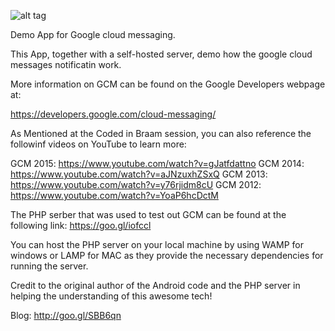 ![alt tag](https://www.drupal.org/files/project-images/gcm-logo.png)

Demo App for Google cloud messaging. 

This App, together with a self-hosted server, demo how the google cloud messages notificatin work. 

More information on GCM can be found on the Google Developers webpage at:

https://developers.google.com/cloud-messaging/

As Mentioned at the Coded in Braam session, you can also reference the followinf videos on YouTube to learn more:

GCM 2015: https://www.youtube.com/watch?v=gJatfdattno
GCM 2014: https://www.youtube.com/watch?v=aJNzuxhZSxQ
GCM 2013: https://www.youtube.com/watch?v=y76rjidm8cU
GCM 2012: https://www.youtube.com/watch?v=YoaP6hcDctM

The PHP serber that was used to test out GCM can be found at the following link: https://goo.gl/iofccl

You can host the PHP server on your local machine by using WAMP for windows or LAMP for MAC as they provide the necessary dependencies for running the server. 

Credit to the original author of the Android code and the PHP server in helping the understanding of this awesome tech!

Blog: http://goo.gl/SBB6qn


